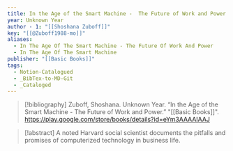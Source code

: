 ```yaml
---
title: In the Age of the Smart Machine -  The Future of Work and Power
year: Unknown Year
author - 1: "[[Shoshana Zuboff]]"
key: "[[@Zuboff1988-mo]]"
aliases:
  - In The Age Of The Smart Machine - The Future Of Work And Power
  - In The Age Of The Smart Machine
publisher: "[[Basic Books]]"
tags:
  - Notion-Catalogued
  - _BibTex-to-MD-Git
  - _Cataloged
---
```


> [!bibliography]
> Zuboff, Shoshana. Unknown Year. “In the Age of the Smart Machine -  The Future of Work and Power.” "[[Basic Books]]". https://play.google.com/store/books/details?id=eYm3AAAAIAAJ

> [!abstract]
> A noted Harvard social scientist documents the pitfalls and promises of computerized technology in business life.